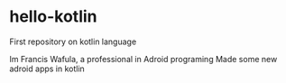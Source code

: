 # hello-kotlin
First repository on kotlin language

Im Francis Wafula, a professional in Adroid programing
Made some new adroid apps in kotlin
